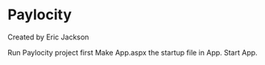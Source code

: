 # Paylocity
Created by Eric Jackson

Run Paylocity project first
Make App.aspx the startup file in App. 
Start App. 
